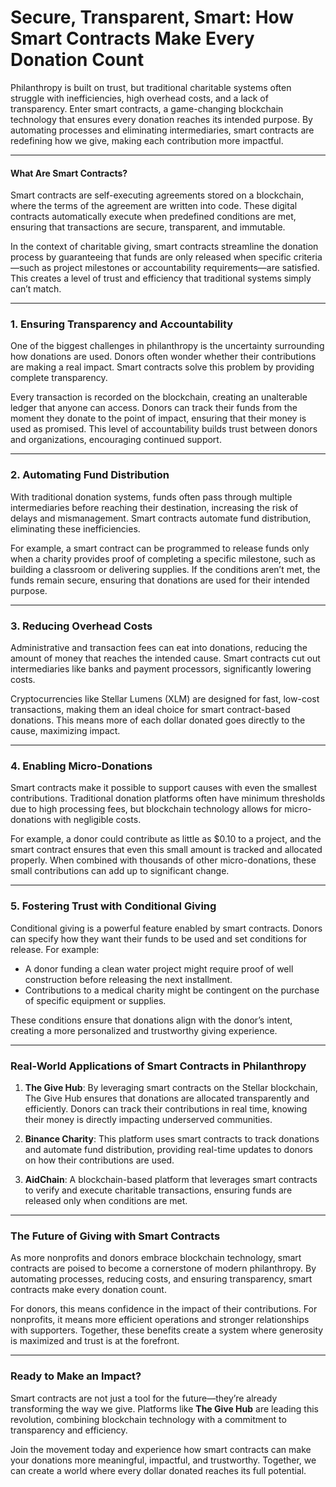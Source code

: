 # Secure, Transparent, Smart: How Smart Contracts Make Every Donation Count

Philanthropy is built on trust, but traditional charitable systems often struggle with inefficiencies, high overhead costs, and a lack of transparency. Enter smart contracts, a game-changing blockchain technology that ensures every donation reaches its intended purpose. By automating processes and eliminating intermediaries, smart contracts are redefining how we give, making each contribution more impactful.

---

#### What Are Smart Contracts?

Smart contracts are self-executing agreements stored on a blockchain, where the terms of the agreement are written into code. These digital contracts automatically execute when predefined conditions are met, ensuring that transactions are secure, transparent, and immutable.

In the context of charitable giving, smart contracts streamline the donation process by guaranteeing that funds are only released when specific criteria—such as project milestones or accountability requirements—are satisfied. This creates a level of trust and efficiency that traditional systems simply can’t match.

---

### 1. **Ensuring Transparency and Accountability**

One of the biggest challenges in philanthropy is the uncertainty surrounding how donations are used. Donors often wonder whether their contributions are making a real impact. Smart contracts solve this problem by providing complete transparency.

Every transaction is recorded on the blockchain, creating an unalterable ledger that anyone can access. Donors can track their funds from the moment they donate to the point of impact, ensuring that their money is used as promised. This level of accountability builds trust between donors and organizations, encouraging continued support.

---

### 2. **Automating Fund Distribution**

With traditional donation systems, funds often pass through multiple intermediaries before reaching their destination, increasing the risk of delays and mismanagement. Smart contracts automate fund distribution, eliminating these inefficiencies.

For example, a smart contract can be programmed to release funds only when a charity provides proof of completing a specific milestone, such as building a classroom or delivering supplies. If the conditions aren’t met, the funds remain secure, ensuring that donations are used for their intended purpose.

---

### 3. **Reducing Overhead Costs**

Administrative and transaction fees can eat into donations, reducing the amount of money that reaches the intended cause. Smart contracts cut out intermediaries like banks and payment processors, significantly lowering costs. 

Cryptocurrencies like Stellar Lumens (XLM) are designed for fast, low-cost transactions, making them an ideal choice for smart contract-based donations. This means more of each dollar donated goes directly to the cause, maximizing impact.

---

### 4. **Enabling Micro-Donations**

Smart contracts make it possible to support causes with even the smallest contributions. Traditional donation platforms often have minimum thresholds due to high processing fees, but blockchain technology allows for micro-donations with negligible costs. 

For example, a donor could contribute as little as $0.10 to a project, and the smart contract ensures that even this small amount is tracked and allocated properly. When combined with thousands of other micro-donations, these small contributions can add up to significant change.

---

### 5. **Fostering Trust with Conditional Giving**

Conditional giving is a powerful feature enabled by smart contracts. Donors can specify how they want their funds to be used and set conditions for release. For example:
- A donor funding a clean water project might require proof of well construction before releasing the next installment.
- Contributions to a medical charity might be contingent on the purchase of specific equipment or supplies.

These conditions ensure that donations align with the donor’s intent, creating a more personalized and trustworthy giving experience.

---

### Real-World Applications of Smart Contracts in Philanthropy

1. **The Give Hub**: By leveraging smart contracts on the Stellar blockchain, The Give Hub ensures that donations are allocated transparently and efficiently. Donors can track their contributions in real time, knowing their money is directly impacting underserved communities. 
   
2. **Binance Charity**: This platform uses smart contracts to track donations and automate fund distribution, providing real-time updates to donors on how their contributions are used.

3. **AidChain**: A blockchain-based platform that leverages smart contracts to verify and execute charitable transactions, ensuring funds are released only when conditions are met.

---

### The Future of Giving with Smart Contracts

As more nonprofits and donors embrace blockchain technology, smart contracts are poised to become a cornerstone of modern philanthropy. By automating processes, reducing costs, and ensuring transparency, smart contracts make every donation count.

For donors, this means confidence in the impact of their contributions. For nonprofits, it means more efficient operations and stronger relationships with supporters. Together, these benefits create a system where generosity is maximized and trust is at the forefront.

---

### Ready to Make an Impact?

Smart contracts are not just a tool for the future—they’re already transforming the way we give. Platforms like **The Give Hub** are leading this revolution, combining blockchain technology with a commitment to transparency and efficiency.

Join the movement today and experience how smart contracts can make your donations more meaningful, impactful, and trustworthy. Together, we can create a world where every dollar donated reaches its full potential. 
